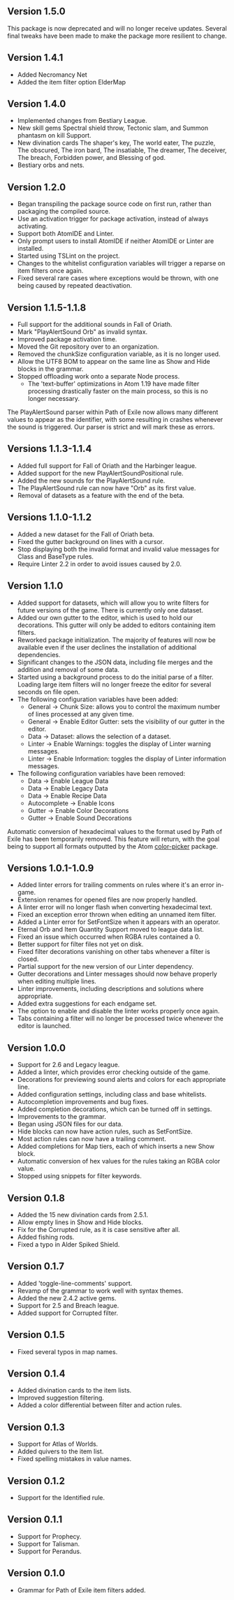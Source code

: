 ## Version 1.5.0
This package is now deprecated and will no longer receive updates. Several final tweaks have been made to make the package more resilient to change.

## Version 1.4.1
* Added Necromancy Net
* Added the item filter option ElderMap

## Version 1.4.0
* Implemented changes from Bestiary League.
* New skill gems Spectral shield throw, Tectonic slam, and Summon phantasm on kill Support.
* New divination cards The shaper's key, The world eater, The puzzle, The obscured, The iron bard, The insatiable, The dreamer, The deceiver, The breach, Forbidden power, and Blessing of god.
* Bestiary orbs and nets.

## Version 1.2.0
* Began transpiling the package source code on first run, rather than packaging the compiled source.
* Use an activation trigger for package activation, instead of always activating.
* Support both AtomIDE and Linter.
* Only prompt users to install AtomIDE if neither AtomIDE or Linter are installed.
* Started using TSLint on the project.
* Changes to the whitelist configuration variables will trigger a reparse on item filters once again.
* Fixed several rare cases where exceptions would be thrown, with one being caused by repeated deactivation.

## Version 1.1.5-1.1.8
* Full support for the additional sounds in Fall of Oriath.
* Mark "PlayAlertSound Orb" as invalid syntax.
* Improved package activation time.
* Moved the Git repository over to an organization.
* Removed the chunkSize configuration variable, as it is no longer used.
* Allow the UTF8 BOM to appear on the same line as Show and Hide blocks in the grammar.
* Stopped offloading work onto a separate Node process.
  * The 'text-buffer' optimizations in Atom 1.19 have made filter processing drastically faster on the main process, so this is no longer necessary.

The PlayAlertSound parser within Path of Exile now allows many different values to appear as the identifier, with some resulting in crashes whenever the sound is triggered. Our parser is strict and will mark these as errors.

## Versions 1.1.3-1.1.4
* Added full support for Fall of Oriath and the Harbinger league.
* Added support for the new PlayAlertSoundPositional rule.
* Added the new sounds for the PlayAlertSound rule.
* The PlayAlertSound rule can now have "Orb" as its first value.
* Removal of datasets as a feature with the end of the beta.

## Versions 1.1.0-1.1.2
* Added a new dataset for the Fall of Oriath beta.
* Fixed the gutter background on lines with a cursor.
* Stop displaying both the invalid format and invalid value messages for Class and BaseType rules.
* Require Linter 2.2 in order to avoid issues caused by 2.0.

## Version 1.1.0
* Added support for datasets, which will allow you to write filters for future versions of the game. There is currently only one dataset.
* Added our own gutter to the editor, which is used to hold our decorations. This gutter will only be added to editors containing item filters.
* Reworked package initialization. The majority of features will now be available even if the user declines the installation of additional dependencies.
* Significant changes to the JSON data, including file merges and the addition and removal of some data.
* Started using a background process to do the initial parse of a filter. Loading large item filters will no longer freeze the editor for several seconds on file open.
* The following configuration variables have been added:
  * General -> Chunk Size: allows you to control the maximum number of lines processed at any given time.
  * General -> Enable Editor Gutter: sets the visibility of our gutter in the editor.
  * Data -> Dataset: allows the selection of a dataset.
  * Linter -> Enable Warnings: toggles the display of Linter warning messages.
  * Linter -> Enable Information: toggles the display of Linter information messages.
* The following configuration variables have been removed:
  * Data -> Enable League Data
  * Data -> Enable Legacy Data
  * Data -> Enable Recipe Data
  * Autocomplete -> Enable Icons
  * Gutter -> Enable Color Decorations
  * Gutter -> Enable Sound Decorations

Automatic conversion of hexadecimal values to the format used by Path of Exile has been temporarily removed. This feature will return, with the goal being to support all formats outputted by the Atom [color-picker](https://github.com/thomaslindstrom/color-picker) package.

## Versions 1.0.1-1.0.9
* Added linter errors for trailing comments on rules where it's an error in-game.
* Extension renames for opened files are now properly handled.
* A linter error will no longer flash when converting hexadecimal text.
* Fixed an exception error thrown when editing an unnamed item filter.
* Added a Linter error for SetFontSize when it appears with an operator.
* Eternal Orb and Item Quantity Support moved to league data list.
* Fixed an issue which occurred when RGBA rules contained a 0.
* Better support for filter files not yet on disk.
* Fixed filter decorations vanishing on other tabs whenever a filter is closed.
* Partial support for the new version of our Linter dependency.
* Gutter decorations and Linter messages should now behave properly when editing multiple lines.
* Linter improvements, including descriptions and solutions where appropriate.
* Added extra suggestions for each endgame set.
* The option to enable and disable the linter works properly once again.
* Tabs containing a filter will no longer be processed twice whenever the editor is launched.

## Version 1.0.0
* Support for 2.6 and Legacy league.
* Added a linter, which provides error checking outside of the game.
* Decorations for previewing sound alerts and colors for each appropriate line.
* Added configuration settings, including class and base whitelists.
* Autocompletion improvements and bug fixes.
* Added completion decorations, which can be turned off in settings.
* Improvements to the grammar.
* Began using JSON files for our data.
* Hide blocks can now have action rules, such as SetFontSize.
* Most action rules can now have a trailing comment.
* Added completions for Map tiers, each of which inserts a new Show block.
* Automatic conversion of hex values for the rules taking an RGBA color value.
* Stopped using snippets for filter keywords.

## Version 0.1.8
* Added the 15 new divination cards from 2.5.1.
* Allow empty lines in Show and Hide blocks.
* Fix for the Corrupted rule, as it is case sensitive after all.
* Added fishing rods.
* Fixed a typo in Alder Spiked Shield.

## Version 0.1.7
* Added 'toggle-line-comments' support.
* Revamp of the grammar to work well with syntax themes.
* Added the new 2.4.2 active gems.
* Support for 2.5 and Breach league.
* Added support for Corrupted filter.

## Version 0.1.5
* Fixed several typos in map names.

## Version 0.1.4
* Added divination cards to the item lists.
* Improved suggestion filtering.
* Added a color differential between filter and action rules.

## Version 0.1.3
* Support for Atlas of Worlds.
* Added quivers to the item list.
* Fixed spelling mistakes in value names.

## Version 0.1.2
* Support for the Identified rule.

## Version 0.1.1
* Support for Prophecy.
* Support for Talisman.
* Support for Perandus.

## Version 0.1.0
* Grammar for Path of Exile item filters added.
